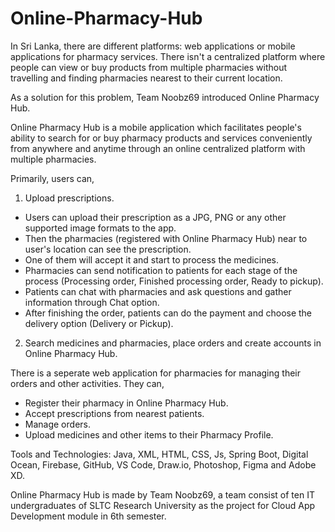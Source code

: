 # Online-Pharmacy-Hub
In Sri Lanka, there are different platforms: web applications or mobile applications for pharmacy services. There isn't a centralized platform where people can view or buy products from multiple pharmacies without travelling and finding pharmacies nearest to their current location.

As a solution for this problem, Team Noobz69 introduced Online Pharmacy Hub.

Online Pharmacy Hub is a mobile application which facilitates people's ability to search for or buy pharmacy products and services conveniently from anywhere and anytime through an online centralized platform with multiple pharmacies.

Primarily, users can,

1. Upload prescriptions.

- Users can upload their prescription as a JPG, PNG or any other supported image formats to the app.
- Then the pharmacies (registered with Online Pharmacy Hub) near to user's location can see the prescription.
- One of them will accept it and start to process the medicines.
- Pharmacies can send notification to patients for each stage of the process (Processing order, Finished processing order, Ready to pickup).
- Patients can chat with pharmacies and ask questions and gather information through Chat option.
- After finishing the order, patients can do the payment and choose the delivery option (Delivery or Pickup).

2. Search medicines and pharmacies, place orders and create accounts in Online Pharmacy Hub.

There is a seperate web application for pharmacies for managing their orders and other activities. They can,

- Register their pharmacy in Online Pharmacy Hub.
- Accept prescriptions from nearest patients.
- Manage orders.
- Upload medicines and other items to their Pharmacy Profile.

Tools and Technologies: Java, XML, HTML, CSS, Js, Spring Boot, Digital Ocean, Firebase, GitHub, VS Code, Draw.io, Photoshop, Figma and Adobe XD.

Online Pharmacy Hub is made by Team Noobz69, a team consist of ten IT undergraduates of SLTC Research University as the project for Cloud App Development module in 6th semester.
